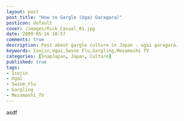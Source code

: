```yaml
---
layout: post
post_title: "How to Gargle (Ugai Garagara)"
posticon: default
cover: /images/Rick_Casual_01.jpg
date: 2009-05-16 10:57
comments: true
description: Post about gargle culture in Japan - ugai garagara.
keywords: Isojin,Ugai,Swine Flu,Gargling,Mezamashi TV
categories: [SnapJapan, Japan, Culture]
published: true
tags: 
- Isojin
- Ugai
- Swine_Flu
- Gargling
- Mezamashi_TV
---
```

asdf
